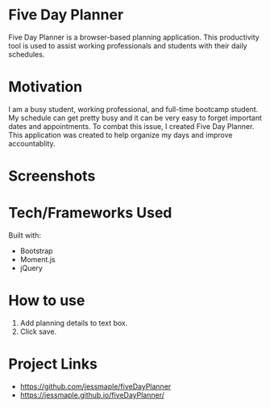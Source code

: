 # Five Day Planner

Five Day Planner is a browser-based planning application. This productivity tool is used to assist working professionals and students with their daily schedules.

# Motivation

I am a busy student, working professional, and full-time bootcamp student. My schedule can get pretty busy and it can be very easy to forget important dates and appointments. To combat this issue, I created Five Day Planner. This application was created to help organize my days and improve accountablity.

# Screenshots

# Tech/Frameworks Used

Built with:

- Bootstrap
- Moment.js
- jQuery

# How to use

1. Add planning details to text box.
2. Click save.

# Project Links

- https://github.com/jessmaple/fiveDayPlanner
- https://jessmaple.github.io/fiveDayPlanner/
